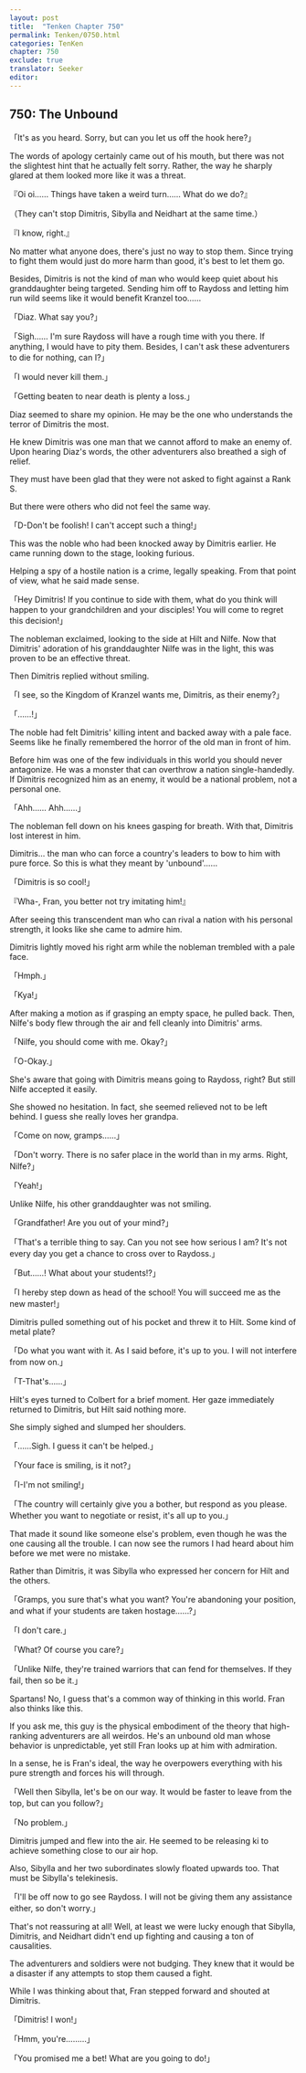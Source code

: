 ```yaml
---
layout: post
title:  "Tenken Chapter 750"
permalink: Tenken/0750.html
categories: TenKen
chapter: 750
exclude: true
translator: Seeker
editor: 
---
```

<h2 id="ch750">750: The Unbound</h2>

<p>「It's as you heard. Sorry, but can you let us off the hook here?」</p>

<p>The words of apology certainly came out of his mouth, but there was not the slightest hint that he actually felt sorry. Rather, the way he sharply glared at them looked more like it was a threat.</p>

<p>『Oi oi…… Things have taken a weird turn…… What do we do?』</p>
<p>（They can't stop Dimitris, Sibylla and Neidhart at the same time.）</p>
<p>『I know, right.』</p>

<p>No matter what anyone does, there's just no way to stop them. Since trying to fight them would just do more harm than good, it's best to let them go.</p>

<p>Besides, Dimitris is not the kind of man who would keep quiet about his granddaughter being targeted. Sending him off to Raydoss and letting him run wild seems like it would benefit Kranzel too……</p>

<p>「Diaz. What say you?」</p>
<p>「Sigh…… I'm sure Raydoss will have a rough time with you there. If anything, I would have to pity them. Besides, I can't ask these adventurers to die for nothing, can I?」</p>
<p>「I would never kill them.」</p>
<p>「Getting beaten to near death is plenty a loss.」</p>

<p>Diaz seemed to share my opinion. He may be the one who understands the terror of Dimitris the most.</p>

<p>He knew Dimitris was one man that we cannot afford to make an enemy of. Upon hearing Diaz's words, the other adventurers also breathed a sigh of relief.</p>

<p>They must have been glad that they were not asked to fight against a Rank S.</p>

<p>But there were others who did not feel the same way.</p>

<p>「D-Don't be foolish! I can't accept such a thing!」</p>

<p>This was the noble who had been knocked away by Dimitris earlier. He came running down to the stage, looking furious.</p>

<p>Helping a spy of a hostile nation is a crime, legally speaking. From that point of view, what he said made sense.</p>

<p>「Hey Dimitris! If you continue to side with them, what do you think will happen to your grandchildren and your disciples! You will come to regret this decision!」</p>

<p>The nobleman exclaimed, looking to the side at Hilt and Nilfe. Now that Dimitris' adoration of his granddaughter Nilfe was in the light, this was proven to be an effective threat.</p>

<p>Then Dimitris replied without smiling.</p>

<p>「I see, so the Kingdom of Kranzel wants me, Dimitris, as their enemy?」</p>
<p>「……!」</p>

<p>The noble had felt Dimitris' killing intent and backed away with a pale face. Seems like he finally remembered the horror of the old man in front of him.</p>

<p>Before him was one of the few individuals in this world you should never antagonize. He was a monster that can overthrow a nation single-handedly. If Dimitris recognized him as an enemy, it would be a national problem, not a personal one.</p>

<p>「Ahh…… Ahh……」</p>

<p>The nobleman fell down on his knees gasping for breath. With that, Dimitris lost interest in him.</p>

<p>Dimitris... the man who can force a country's leaders to bow to him with pure force. So this is what they meant by 'unbound'……</p>

<p>「Dimitris is so cool!」</p>
<p>『Wha-, Fran, you better not try imitating him!』</p>

<p>After seeing this transcendent man who can rival a nation with his personal strength, it looks like she came to admire him.</p>

<p>Dimitris lightly moved his right arm while the nobleman trembled with a pale face.</p>

<p>「Hmph.」</p>
<p>「Kya!」</p>

<p>After making a motion as if grasping an empty space, he pulled back. Then, Nilfe's body flew through the air and fell cleanly into Dimitris' arms.</p>

<p>「Nilfe, you should come with me. Okay?」</p>
<p>「O-Okay.」</p>

<p>She's aware that going with Dimitris means going to Raydoss, right? But still Nilfe accepted it easily.</p>

<p>She showed no hesitation. In fact, she seemed relieved not to be left behind. I guess she really loves her grandpa.</p>

<p>「Come on now, gramps……」</p>
<p>「Don't worry. There is no safer place in the world than in my arms. Right, Nilfe?」</p>
<p>「Yeah!」</p>

<p>Unlike Nilfe, his other granddaughter was not smiling.</p>

<p>「Grandfather! Are you out of your mind?」</p>
<p>「That's a terrible thing to say. Can you not see how serious I am? It's not every day you get a chance to cross over to Raydoss.」</p>
<p>「But……! What about your students!?」</p>
<p>「I hereby step down as head of the school! You will succeed me as the new master!」</p>

<p>Dimitris pulled something out of his pocket and threw it to Hilt. Some kind of metal plate?</p>

<p>「Do what you want with it. As I said before, it's up to you. I will not interfere from now on.」</p>
<p>「T-That's……」</p>

<p>Hilt's eyes turned to Colbert for a brief moment. Her gaze immediately returned to Dimitris, but Hilt said nothing more.</p>

<p>She simply sighed and slumped her shoulders.</p>

<p>「……Sigh. I guess it can't be helped.」</p>
<p>「Your face is smiling, is it not?」</p>
<p>「I-I'm not smiling!」</p>
<p>「The country will certainly give you a bother, but respond as you please. Whether you want to negotiate or resist, it's all up to you.」</p>

<p>That made it sound like someone else's problem, even though he was the one causing all the trouble. I can now see the rumors I had heard about him before we met were no mistake.</p>

<p>Rather than Dimitris, it was Sibylla who expressed her concern for Hilt and the others.</p>

<p>「Gramps, you sure that's what you want? You're abandoning your position, and what if your students are taken hostage……?」</p>
<p>「I don't care.」</p>
<p>「What? Of course you care?」</p>
<p>「Unlike Nilfe, they're trained warriors that can fend for themselves. If they fail, then so be it.」</p>

<p>Spartans! No, I guess that's a common way of thinking in this world. Fran also thinks like this.</p>

<p>If you ask me, this guy is the physical embodiment of the theory that high-ranking adventurers are all weirdos. He's an unbound old man whose behavior is unpredictable, yet still Fran looks up at him with admiration.</p>

<p>In a sense, he is Fran's ideal, the way he overpowers everything with his pure strength and forces his will through.</p>

<p>「Well then Sibylla, let's be on our way. It would be faster to leave from the top, but can you follow?」</p>
<p>「No problem.」</p>

<p>Dimitris jumped and flew into the air. He seemed to be releasing ki to achieve something close to our air hop.</p>

<p>Also, Sibylla and her two subordinates slowly floated upwards too. That must be Sibylla's telekinesis.</p>

<p>「I'll be off now to go see Raydoss. I will not be giving them any assistance either, so don't worry.」</p>

<p>That's not reassuring at all! Well, at least we were lucky enough that Sibylla, Dimitris, and Neidhart didn't end up fighting and causing a ton of causalities.</p>

<p>The adventurers and soldiers were not budging. They knew that it would be a disaster if any attempts to stop them caused a fight.</p>

<p>While I was thinking about that, Fran stepped forward and shouted at Dimitris.</p>

<p>「Dimitris! I won!」</p>
<p>「Hmm, you're………」</p>
<p>「You promised me a bet! What are you going to do!」</p>








